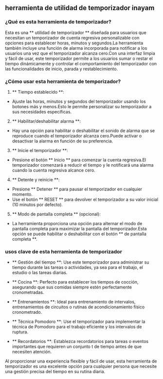 ## herramienta de utilidad de temporizador inayam

### ¿Qué es esta herramienta de temporizador?

Esta es una ** utilidad de temporizador ** diseñada para usuarios que necesitan un temporizador de cuenta regresiva personalizable con opciones para establecer horas, minutos y segundos.La herramienta también incluye una función de alarma incorporada para notificar a los usuarios una vez que el temporizador alcanza cero.Con una interfaz limpia y fácil de usar, este temporizador permite a los usuarios sumar o restar el tiempo dinámicamente y controlar el comportamiento del temporizador con las funcionalidades de inicio, parada y restablecimiento.

### ¿Cómo usar esta herramienta de temporizador?

1. ** Tiempo establecido **:
- Ajuste las horas, minutos y segundos del temporizador usando los botones más y menos.Esto le permite personalizar su temporizador a sus necesidades específicas.

2. ** Habilitar/deshabilitar alarma **:
- Hay una opción para habilitar o deshabilitar el sonido de alarma que se reproduce cuando el temporizador alcanza cero.Puede activar o desactivar la alarma en función de su preferencia.

3. ** Inicie el temporizador **:
- Presione el botón ** Inicio ** para comenzar la cuenta regresiva.El temporizador comenzará a reducir el tiempo y le notificará una alarma cuando la cuenta regresiva alcance cero.

4. ** Detente y reinicie **:
- Presione ** Detener ** para pausar el temporizador en cualquier momento.
- Use el botón ** RESET ** para devolver el temporizador a su valor inicial (10 minutos por defecto).

5. ** Modo de pantalla completa ** (opcional):
- La herramienta proporciona una opción para alternar el modo de pantalla completa para maximizar la pantalla del temporizador.Esta opción se puede habilitar o deshabilitar con el botón ** de pantalla completa **.

### usos clave de esta herramienta de temporizador

- ** Gestión del tiempo **: Use este temporizador para administrar su tiempo durante las tareas o actividades, ya sea para el trabajo, el estudio o las tareas diarias.

- ** Cocina **: Perfecto para establecer los tiempos de cocción, asegurando que sus comidas siempre estén perfectamente cronometradas.

- ** Entrenamientos **: Ideal para entrenamiento de intervalos, entrenamientos de circuitos o rutinas de acondicionamiento físico cronometrado.

- ** Técnica Pomodoro **: Use el temporizador para implementar la técnica de Pomodoro para el trabajo eficiente y los intervalos de ruptura.

- ** Recordatorios **: Establezca recordatorios para tareas o eventos importantes que requieren un conjunto t de tiempo antes de que necesiten atención.

Al proporcionar una experiencia flexible y fácil de usar, esta herramienta de temporizador es una excelente opción para cualquier persona que necesite una gestión precisa del tiempo en su rutina diaria.